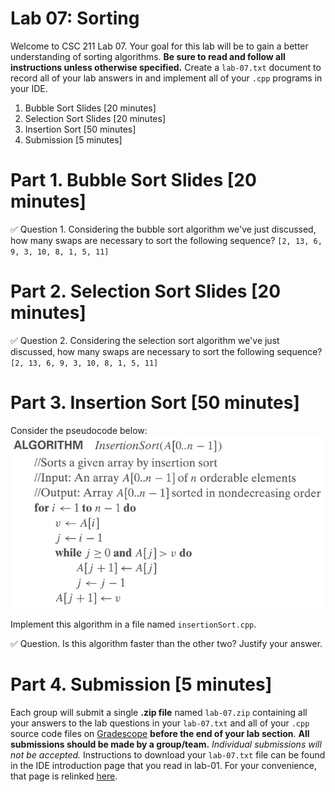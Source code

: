 # Lab 07: Sorting

Welcome to CSC 211 Lab 07. Your goal for this lab will be to gain a better understanding of sorting algorithms. **Be sure to read and follow all instructions unless otherwise specified.**  Create a `lab-07.txt` document to record all of your lab answers in and implement all of your `.cpp` programs in your IDE.

1. Bubble Sort Slides [20 minutes]<br> 
2. Selection Sort Slides [20 minutes]<br> 
3. Insertion Sort [50 minutes] <br>
4. Submission [5 minutes]

# Part 1. Bubble Sort Slides [20 minutes]

:white_check_mark: Question 1. Considering the bubble sort algorithm we've just discussed, how many swaps are necessary to sort the following sequence? `[2, 13, 6, 9, 3, 10, 8, 1, 5, 11]`

# Part 2. Selection Sort Slides [20 minutes]

:white_check_mark: Question 2. Considering the selection sort algorithm we've just discussed, how many swaps are necessary to sort the following sequence? `[2, 13, 6, 9, 3, 10, 8, 1, 5, 11]`


# Part 3. Insertion Sort [50 minutes]

Consider the pseudocode below:
<img src="images/insert.jpg">

Implement this algorithm in a file named `insertionSort.cpp`.

:white_check_mark: Question. Is this algorithm faster than the other two? Justify your answer. <br>

# Part 4. Submission [5 minutes]

Each group will submit a single **.zip file** named `lab-07.zip` containing all your answers to the lab questions in your `lab-07.txt` and all of your `.cpp` source code files on [Gradescope](http://gradescope.com) **before the end of your lab section**. **All submissions should be made by a group/team.** *Individual submissions will not be accepted.* Instructions to download your `lab-07.txt` file can be found in the IDE introduction page that you read in lab-01. For your convenience, that page is relinked [here](https://cs50.readthedocs.io/ide/online/).
